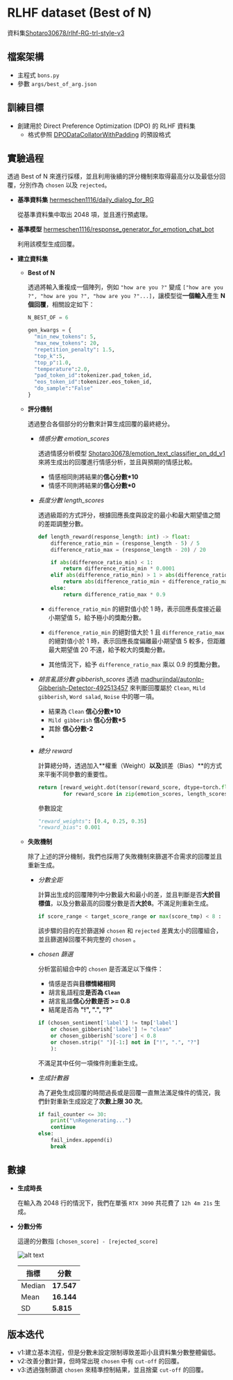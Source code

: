 # RLHF dataset (Best of N)
資料集[Shotaro30678/rlhf-RG-trl-style-v3](https://huggingface.co/datasets/Shotaro30678/rlhf-RG-trl-style-v3)

## 檔案架構
- 主程式 `bons.py`
- 參數 `args/best_of_arg.json`

## 訓練目標

- 創建用於 Direct Preference Optimization (DPO) 的 RLHF 資料集
  - 格式參照 [DPODataCollatorWithPadding](https://huggingface.co/docs/trl/main/en/dpo_trainer#expected-dataset-format) 的預設格式

## 實驗過程

透過 Best of N 來進行採樣，並且利用後續的評分機制來取得最高分以及最低分回覆，分別作為 `chosen` 以及 `rejected`。

  - **基準資料集** [hermeschen1116/daily_dialog_for_RG](https://huggingface.co/datasets/hermeschen1116/daily_dialog_for_RG)

    從基準資料集中取出 2048 項，並且進行預處理。

  - **基準模型** [hermeschen1116/response_generator_for_emotion_chat_bot](https://huggingface.co/hermeschen1116/response_generator_for_emotion_chat_bot) 
   
    利用該模型生成回覆。

  - **建立資料集**

    - **Best of N**

      透過將輸入重複成一個陣列，例如 `"how are you ?"` 變成 `["how are you ?", "how are you ?", "how are you ?"...]`，讓模型從**一個輸入**產生 **N 個回覆**，相關設定如下：
      ```python
      N_BEST_OF = 6

      gen_kwargs = {
        "min_new_tokens": 5,
        "max_new_tokens": 20,
        "repetition_penalty": 1.5,
        "top_k":5,
        "top_p":1.0, 
        "temperature":2.0,
        "pad_token_id":tokenizer.pad_token_id,
        "eos_token_id":tokenizer.eos_token_id,
        "do_sample":"False"
      }
      ```
    - **評分機制**
    
      透過整合各個部分的分數來計算生成回覆的最終總分。

      - *情感分數 emotion_scores*

        透過情感分析模型 [Shotaro30678/emotion_text_classifier_on_dd_v1](https://huggingface.co/Shotaro30678/emotion_text_classifier_on_dd_v1) 來將生成出的回覆進行情感分析，並且與預期的情感比較。
        - 情感相同則將結果的**信心分數\*10**
        - 情感不同則將結果的**信心分數\*0**

      - *長度分數 length_scores*
  
        透過級距的方式評分，根據回應長度與設定的最小和最大期望值之間的差距調整分數。

        ```python
        def length_reward(response_length: int) -> float:
            difference_ratio_min = (response_length - 5) / 5
            difference_ratio_max = (response_length - 20) / 20

            if abs(difference_ratio_min) < 1:
                return difference_ratio_min * 0.0001
            elif abs(difference_ratio_min) > 1 > abs(difference_ratio_max):
                return abs(difference_ratio_min + difference_ratio_max) * 10
            else:
                return difference_ratio_max * 0.9
        ```
        - `difference_ratio_min` 的絕對值小於 1 時，表示回應長度接近最小期望值 5，給予極小的獎勵分數。

        - `difference_ratio_min` 的絕對值大於 1 且 `difference_ratio_max` 的絕對值小於 1 時，表示回應長度偏離最小期望值 5 較多，但距離最大期望值 20 不遠，給予較大的獎勵分數。

        - 其他情況下，給予 `difference_ratio_max` 乘以 0.9 的獎勵分數。

      - *胡言亂語分數 gibberish_scores*
        透過 [madhurjindal/autonlp-Gibberish-Detector-492513457](https://huggingface.co/madhurjindal/autonlp-Gibberish-Detector-492513457) 來判斷回覆屬於 `Clean`, `Mild gibberish`, `Word salad`, `Noise` 中的哪一項。
        - 結果為 `Clean` **信心分數\*10**
        - `Mild gibberish` **信心分數\*5**
        - 其餘 **信心分數\-2**
        - 
      - *總分 reward*

        計算總分時，透過加入**權重（Weight）**以及**誤差（Bias）**的方式來平衡不同參數的重要性。
        ```python
        return [reward_weight.dot(tensor(reward_score, dtype=torch.float)) + reward_bias
                for reward_score in zip(emotion_scores, length_scores, gibberish_scores)]
        ```
        參數設定
        ```python
        "reward_weights": [0.4, 0.25, 0.35]
        "reward_bias": 0.001
        ```

    - **失敗機制**

      除了上述的評分機制，我們也採用了失敗機制來篩選不合需求的回覆並且重新生成。

      - *分數全距*

        計算出生成的回覆陣列中分數最大和最小的差，並且判斷是否**大於目標值**，以及分數最高的回覆分數是否**大於8**。不滿足則重新生成。

        ```python
        if score_range < target_score_range or max(score_tmp) < 8 :
        ```

        該步驟的目的在於篩選掉 `chosen` 和 `rejected` 差異太小的回覆組合，並且篩選掉回覆不夠完整的 `chosen` 。
      
      - *chosen 篩選*
      
        分析當前組合中的 `chosen` 是否滿足以下條件：

        - 情感是否與**目標情緒相同**
        - 胡言亂語程度**是否為 `Clean`**
        - 胡言亂語**信心分數是否 >= 0.8**
        - 結尾是否為 **"!", ".", "?"**
      
        ```python
        if (chosen_sentiment['label'] != tmp['label'] 
            or chosen_gibberish['label'] != "clean" 
            or chosen_gibberish['score'] < 0.8
            or chosen.strip(" ")[-1:] not in ["!", ".", "?"]
            ):    
        ```
        不滿足其中任何一項條件則重新生成。

      - *生成計數器*
  
        為了避免生成回覆的時間過長或是回覆一直無法滿足條件的情況，我們針對重新生成設定了**次數上限 30 次**。
        ```python
        if fail_counter <= 30:
            print("\nRegenerating...")
            continue
        else:
            fail_index.append(i)
            break
        ```
## 數據

- **生成時長**

  在輸入為 2048 行的情況下，我們在單張 `RTX 3090` 共花費了 `12h 4m 21s` 生成。

- **分數分佈**
  
  這邊的分數指 `[chosen_score] - [rejected_score]`

  ![alt text](image.png)

  |指標     |分數       |
  |--------|----------|
  |Median  |**17.547**|
  |Mean    |**16.144**|
  |SD      |**5.815**|

## 版本迭代

- v1:建立基本流程，但是分數未設定限制導致差距小且資料集分數整體偏低。
- v2:改善分數計算，但時常出現 `chosen` 中有 `cut-off` 的回覆。
- v3:透過強制篩選 `chosen` 來精準控制結果，並且捨棄 `cut-off` 的回覆。